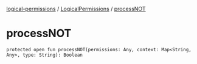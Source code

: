 [logical-permissions](../index.md) / [LogicalPermissions](index.md) / [processNOT](.)

# processNOT

`protected open fun processNOT(permissions: Any, context: Map<String, Any>, type: String): Boolean`